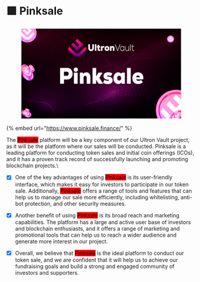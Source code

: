 # 🟪 Pinksale

<figure><img src=".gitbook/assets/04 (1).png" alt=""><figcaption></figcaption></figure>

{% embed url="https://www.pinksale.finance/" %}

The <mark style="background-color:red;">Pinksale</mark> platform will be a key component of our Ultron Vault project, as it will be the platform where our sales will be conducted. Pinksale is a leading platform for conducting token sales and initial coin offerings (ICOs), and it has a proven track record of successfully launching and promoting blockchain projects.\


* [x] One of the key advantages of using <mark style="background-color:red;">Pinksale</mark> is its user-friendly interface, which makes it easy for investors to participate in our token sale. Additionally, <mark style="background-color:red;">Pinksale</mark> offers a range of tools and features that can help us to manage our sale more efficiently, including whitelisting, anti-bot protection, and other security measures.
* [x] Another benefit of using <mark style="background-color:red;">Pinksale</mark> is its broad reach and marketing capabilities. The platform has a large and active user base of investors and blockchain enthusiasts, and it offers a range of marketing and promotional tools that can help us to reach a wider audience and generate more interest in our project.
* [x] Overall, we believe that <mark style="background-color:red;">Pinksale</mark> is the ideal platform to conduct our token sale, and we are confident that it will help us to achieve our fundraising goals and build a strong and engaged community of investors and supporters.

